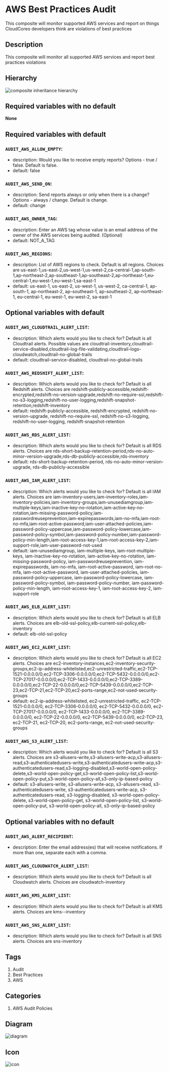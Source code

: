 AWS Best Practices Audit
============================
This composite will monitor supported AWS services and report on things CloudCoreo developers think are violations of best practices


## Description
This composite will monitor all supported AWS services and report best practices violations


## Hierarchy
![composite inheritance hierarchy](https://raw.githubusercontent.com/CloudCoreo/audit-aws/master/images/hierarchy.png "composite inheritance hierarchy")



## Required variables with no default

**None**


## Required variables with default

### `AUDIT_AWS_ALLOW_EMPTY`:
  * description: Would you like to receive empty reports? Options - true / false. Default is false.
  * default: false

### `AUDIT_AWS_SEND_ON`:
  * description: Send reports always or only when there is a change? Options - always / change. Default is change.
  * default: change

### `AUDIT_AWS_OWNER_TAG`:
  * description: Enter an AWS tag whose value is an email address of the owner of the AWS services being audited. (Optional)
  * default: NOT_A_TAG

### `AUDIT_AWS_REGIONS`:
  * description: List of AWS regions to check. Default is all regions. Choices are us-east-1,us-east-2,us-west-1,us-west-2,ca-central-1,ap-south-1,ap-northeast-2,ap-southeast-1,ap-southeast-2,ap-northeast-1,eu-central-1,eu-west-1,eu-west-1,sa-east-1
  * default: us-east-1, us-east-2, us-west-1, us-west-2, ca-central-1, ap-south-1, ap-northeast-2, ap-southeast-1, ap-southeast-2, ap-northeast-1, eu-central-1, eu-west-1, eu-west-2, sa-east-1


## Optional variables with default

### `AUDIT_AWS_CLOUDTRAIL_ALERT_LIST`:
  * description: Which alerts would you like to check for? Default is all Cloudtrail alerts. Possible values are cloudtrail-inventory,cloudtrail-service-disabled,cloudtrail-log-file-validating,cloudtrail-logs-cloudwatch,cloudtrail-no-global-trails
  * default: cloudtrail-service-disabled, cloudtrail-no-global-trails

### `AUDIT_AWS_REDSHIFT_ALERT_LIST`:
  * description: Which alerts would you like to check for? Default is all Redshift alerts. Choices are redshift-publicly-accessible,redshift-encrypted,redshift-no-version-upgrade,redshift-no-require-ssl,redshift-no-s3-logging,redshift-no-user-logging,redshift-snapshot-retention,redshift-inventory
  * default: redshift-publicly-accessible, redshift-encrypted, redshift-no-version-upgrade, redshift-no-require-ssl, redshift-no-s3-logging, redshift-no-user-logging, redshift-snapshot-retention

### `AUDIT_AWS_RDS_ALERT_LIST`:
  * description: Which alerts would you like to check for? Default is all RDS alerts. Choices are rds-short-backup-retention-period,rds-no-auto-minor-version-upgrade,rds-db-publicly-accessible,rds-inventory
  * default: rds-short-backup-retention-period, rds-no-auto-minor-version-upgrade, rds-db-publicly-accessible

### `AUDIT_AWS_IAM_ALERT_LIST`:
  * description: Which alerts would you like to check for? Default is all IAM alerts. Choices are iam-inventory-users,iam-inventory-roles,iam-inventory-policies,iam-inventory-groups,iam-unusediamgroup,iam-multiple-keys,iam-inactive-key-no-rotation,iam-active-key-no-rotation,iam-missing-password-policy,iam-passwordreuseprevention,iam-expirepasswords,iam-no-mfa,iam-root-no-mfa,iam-root-active-password,iam-user-attached-policies,iam-password-policy-uppercase,iam-password-policy-lowercase,iam-password-policy-symbol,iam-password-policy-number,iam-password-policy-min-length,iam-root-access-key-1,iam-root-access-key-2,iam-support-role,iam-user-password-not-used
  * default: iam-unusediamgroup, iam-multiple-keys, iam-root-multiple-keys, iam-inactive-key-no-rotation, iam-active-key-no-rotation, iam-missing-password-policy, iam-passwordreuseprevention, iam-expirepasswords, iam-no-mfa, iam-root-active-password, iam-root-no-mfa, iam-root-active-password, iam-user-attached-policies, iam-password-policy-uppercase, iam-password-policy-lowercase, iam-password-policy-symbol, iam-password-policy-number, iam-password-policy-min-length, iam-root-access-key-1, iam-root-access-key-2, iam-support-role

### `AUDIT_AWS_ELB_ALERT_LIST`:
  * description: Which alerts would you like to check for? Default is all ELB alerts. Choices are elb-old-ssl-policy,elb-current-ssl-policy,elb-inventory
  * default: elb-old-ssl-policy

### `AUDIT_AWS_EC2_ALERT_LIST`:
  * description: Which alerts would you like to check for? Default is all EC2 alerts. Choices are ec2-inventory-instances,ec2-inventory-security-groups,ec2-ip-address-whitelisted,ec2-unrestricted-traffic,ec2-TCP-1521-0.0.0.0/0,ec2-TCP-3306-0.0.0.0/0,ec2-TCP-5432-0.0.0.0/0,ec2-TCP-27017-0.0.0.0/0,ec2-TCP-1433-0.0.0.0/0,ec2-TCP-3389-0.0.0.0/0,ec2-TCP-22-0.0.0.0/0,ec2-TCP-5439-0.0.0.0/0,ec2-TCP-23,ec2-TCP-21,ec2-TCP-20,ec2-ports-range,ec2-not-used-security-groups
  * default: ec2-ip-address-whitelisted, ec2-unrestricted-traffic, ec2-TCP-1521-0.0.0.0/0, ec2-TCP-3306-0.0.0.0/0, ec2-TCP-5432-0.0.0.0/0, ec2-TCP-27017-0.0.0.0/0, ec2-TCP-1433-0.0.0.0/0, ec2-TCP-3389-0.0.0.0/0, ec2-TCP-22-0.0.0.0/0, ec2-TCP-5439-0.0.0.0/0, ec2-TCP-23, ec2-TCP-21, ec2-TCP-20, ec2-ports-range, ec2-not-used-security-groups

### `AUDIT_AWS_S3_ALERT_LIST`:
  * description: Which alerts would you like to check for? Default is all S3 alerts. Choices are s3-allusers-write,s3-allusers-write-acp,s3-allusers-read,s3-authenticatedusers-write,s3-authenticatedusers-write-acp,s3-authenticatedusers-read,s3-logging-disabled,s3-world-open-policy-delete,s3-world-open-policy-get,s3-world-open-policy-list,s3-world-open-policy-put,s3-world-open-policy-all,s3-only-ip-based-policy
  * default: s3-allusers-write, s3-allusers-write-acp, s3-allusers-read, s3-authenticatedusers-write, s3-authenticatedusers-write-acp, s3-authenticatedusers-read, s3-logging-disabled, s3-world-open-policy-delete, s3-world-open-policy-get, s3-world-open-policy-list, s3-world-open-policy-put, s3-world-open-policy-all, s3-only-ip-based-policy


## Optional variables with no default

### `AUDIT_AWS_ALERT_RECIPIENT`:
  * description: Enter the email address(es) that will receive notifications. If more than one, separate each with a comma.

### `AUDIT_AWS_CLOUDWATCH_ALERT_LIST`:
  * description: Which alerts would you like to check for? Default is all Cloudwatch alerts. Choices are cloudwatch-inventory

### `AUDIT_AWS_KMS_ALERT_LIST`:
  * description: Which alerts would you like to check for? Default is all KMS alerts. Choices are kms--inventory

### `AUDIT_AWS_SNS_ALERT_LIST`:
  * description: Which alerts would you like to check for? Default is all SNS alerts. Choices are sns-inventory

## Tags
1. Audit
1. Best Practices
1. AWS


## Categories
1. AWS Audit Policies


## Diagram
![diagram](https://raw.githubusercontent.com/CloudCoreo/audit-aws/master/images/diagram.png "diagram")


## Icon
![icon](https://raw.githubusercontent.com/CloudCoreo/audit-aws/master/images/icon.png "icon")

